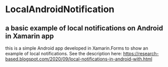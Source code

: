 # LocalAndroidNotification
## a basic example of local notifications on Android in Xamarin app  

this is a simple Android app developed in Xamarin.Forms to show an example of local notifications. See the description here:
https://research-based.blogspot.com/2020/09/local-notifications-in-android-with.html
